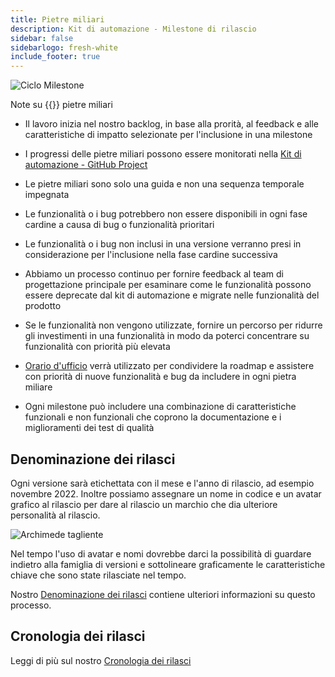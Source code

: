 ```yaml
---
title: Pietre miliari
description: Kit di automazione - Milestone di rilascio
sidebar: false
sidebarlogo: fresh-white
include_footer: true
---
```

![Ciclo Milestone](/images/milestone-loop.png)

Note su {{<product-name>}} pietre miliari

- Il lavoro inizia nel nostro backlog, in base alla prorità, al feedback e alle caratteristiche di impatto selezionate per l'inclusione in una milestone

- I progressi delle pietre miliari possono essere monitorati nella [Kit di automazione - GitHub Project](https://github.com/orgs/microsoft/projects/486)

- Le pietre miliari sono solo una guida e non una sequenza temporale impegnata

- Le funzionalità o i bug potrebbero non essere disponibili in ogni fase cardine a causa di bug o funzionalità prioritari

- Le funzionalità o i bug non inclusi in una versione verranno presi in considerazione per l'inclusione nella fase cardine successiva

- Abbiamo un processo continuo per fornire feedback al team di progettazione principale per esaminare come le funzionalità possono essere deprecate dal kit di automazione e migrate nelle funzionalità del prodotto

- Se le funzionalità non vengono utilizzate, fornire un percorso per ridurre gli investimenti in una funzionalità in modo da poterci concentrare su funzionalità con priorità più elevata

- [Orario d'ufficio](/it/office-hours) verrà utilizzato per condividere la roadmap e assistere con priorità di nuove funzionalità e bug da includere in ogni pietra miliare

- Ogni milestone può includere una combinazione di caratteristiche funzionali e non funzionali che coprono la documentazione e i miglioramenti dei test di qualità

## Denominazione dei rilasci

Ogni versione sarà etichettata con il mese e l'anno di rilascio, ad esempio novembre 2022. Inoltre possiamo assegnare un nome in codice e un avatar grafico al rilascio per dare al rilascio un marchio che dia ulteriore personalità al rilascio.

![Archimede tagliente](/images/sharp-archimedes.png)

Nel tempo l'uso di avatar e nomi dovrebbe darci la possibilità di guardare indietro alla famiglia di versioni e sottolineare graficamente le caratteristiche chiave che sono state rilasciate nel tempo.

Nostro [Denominazione dei rilasci](/it/releases/naming) contiene ulteriori informazioni su questo processo.

## Cronologia dei rilasci

Leggi di più sul nostro [Cronologia dei rilasci](/it/releases/)
